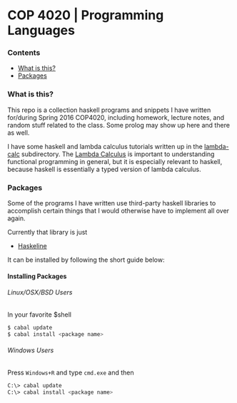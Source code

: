 # COP 4020 | Programming Languages

### Contents
+ [What is this?](#what-is-this)
+ [Packages](#packages)

### What is this?

This repo is a collection haskell programs and snippets I have written for/during Spring 2016 COP4020, including homework, lecture notes, and random stuff related to the class. Some prolog may show up here and there as well.

I have some haskell and lambda calculus tutorials written up in the [lambda-calc](#./labmda-calc/) subdirectory. The [Lambda Calculus](#lambda-calculus) is important to understanding functional programming in general, but it is especially relevant to haskell, because haskell is essentially a typed version of lambda calculus.

### Packages
Some of the programs I have written use third-party haskell libraries to accomplish certain things that I would otherwise have to implement all over again. 

Currently that library is just

- [Haskeline](https://hackage.haskell.org/package/haskeline)

It can be installed by following the short guide below:

#### Installing Packages
###### Linux/OSX/BSD Users
In your favorite $shell
```sh
$ cabal update
$ cabal install <package name>
```
###### Windows Users
Press `Windows+R` and type `cmd.exe` and then 
```sh
C:\> cabal update
C:\> cabal install <package name>
```

